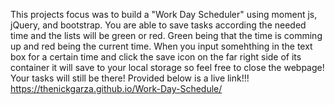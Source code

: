 This projects focus was to build a "Work Day Scheduler" using moment js, jQuery, and bootstrap. You are able to save tasks according the needed time and the lists will be green or red. Green being that the time is comming up and red being the current time. When you input somehthing in the text box for a certain time and click the save icon on the far right side of its container it will save to your local storage so feel free to close the webpage! Your tasks will still be there! Provided below is a live link!!!
https://thenickgarza.github.io/Work-Day-Schedule/